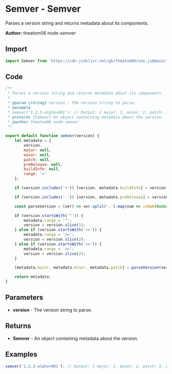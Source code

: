 # Semver - Semver
Parses a version string and returns metadata about its components.

**Author:** theatom06 node-semver

## Import 

```js
import Semver from 'https://cdn.jsdelivr.net/gh/theatom06/uno.js@main/lib/Semver/TITLE';
```

## Code
```js
/**
 * Parses a version string and returns metadata about its components.
 *
 * @param {string} version - The version string to parse.
 * @example
 * semver('1.2.3-alpha+001'); // Output: { major: 1, minor: 2, patch: 3, preRelease: 'alpha', buildInfo: '001' }
 * @returns {Semver} An object containing metadata about the version.
 * @author theatom06 node-semver
 */

export default function semver(version) {
    let metadata = {
        version,
        major: null,
        minor: null,
        patch: null,
        preRelease: null,
        buildInfo: null,
        range: '='
    };

    if (version.includes('+')) [version, metadata.buildInfo] = version.split('+');

    if (version.includes('-')) [version, metadata.preRelease] = version.split('-');

    const parseVersion = (ver) => ver.split('.').map(num => isNaN(Number(num)) ? null : Number(num));

    if (version.startsWith('^')) {
        metadata.range = '^';
        version = version.slice(1);
    } else if (version.startsWith('>=')) {
        metadata.range = '>=';
        version = version.slice(2);
    } else if (version.startsWith('<=')) {
        metadata.range = '<=';
        version = version.slice(2);
    }

    [metadata.major, metadata.minor, metadata.patch] = parseVersion(version);

    return metadata;
}
```

## Parameters
* **version** - The version string to parse.


## Returns
* **Semver** - An object containing metadata about the version.


## Examples
```js
semver('1.2.3-alpha+001'); // Output: { major: 1, minor: 2, patch: 3, preRelease: 'alpha', buildInfo: '001' }

```
